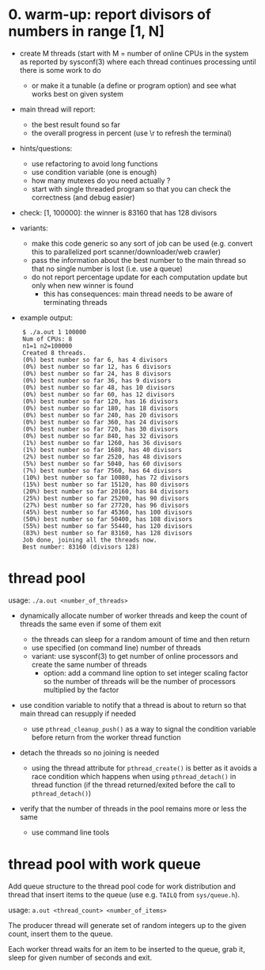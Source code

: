 # 0. warm-up: report divisors of numbers in range [1, N]
   - create M threads (start with M = number of online CPUs in the system as reported by sysconf(3)
     where each thread continues processing until there is some work to do
     - or make it a tunable (a define or program option) and see what works best on given system
   - main thread will report:
     - the best result found so far
     - the overall progress in percent (use \r to refresh the terminal)

  - hints/questions:
    - use refactoring to avoid long functions
    - use condition variable (one is enough)
    - how many mutexes do you need actually ?
    - start with single threaded program so that you can check the correctness (and debug easier)

  - check: [1, 100000]: the winner is 83160 that has 128 divisors

  - variants:
    - make this code generic so any sort of job can be used (e.g. convert this to parallelized port scanner/downloader/web crawler)
    - pass the information about the best number to the main thread so that no single number is lost (i.e. use a queue)
    - do not report percentage update for each computation update but only when
      new winner is found
      - this has consequences: main thread needs to be aware of terminating
	threads

  - example output:

```
	$ ./a.out 1 100000
	Num of CPUs: 8
	n1=1 n2=100000
	Created 8 threads.
	(0%) best number so far 6, has 4 divisors
	(0%) best number so far 12, has 6 divisors
	(0%) best number so far 24, has 8 divisors
	(0%) best number so far 36, has 9 divisors
	(0%) best number so far 48, has 10 divisors
	(0%) best number so far 60, has 12 divisors
	(0%) best number so far 120, has 16 divisors
	(0%) best number so far 180, has 18 divisors
	(0%) best number so far 240, has 20 divisors
	(0%) best number so far 360, has 24 divisors
	(0%) best number so far 720, has 30 divisors
	(0%) best number so far 840, has 32 divisors
	(1%) best number so far 1260, has 36 divisors
	(1%) best number so far 1680, has 40 divisors
	(2%) best number so far 2520, has 48 divisors
	(5%) best number so far 5040, has 60 divisors
	(7%) best number so far 7560, has 64 divisors
	(10%) best number so far 10080, has 72 divisors
	(15%) best number so far 15120, has 80 divisors
	(20%) best number so far 20160, has 84 divisors
	(25%) best number so far 25200, has 90 divisors
	(27%) best number so far 27720, has 96 divisors
	(45%) best number so far 45360, has 100 divisors
	(50%) best number so far 50400, has 108 divisors
	(55%) best number so far 55440, has 120 divisors
	(83%) best number so far 83160, has 128 divisors
	Job done, joining all the threads now.
	Best number: 83160 (divisors 128)
```

# thread pool

usage: `./a.out <number_of_threads>`

- dynamically allocate number of worker threads and keep the count of threads
  the same even if some of them exit
  - the threads can sleep for a random amount of time and then return
  - use specified (on command line) number of threads
  - variant: use sysconf(3) to get number of online processors and create the
    same number of threads
    - option: add a command line option to set integer scaling factor so the
      number of threads will be the number of processors multiplied by the
      factor

- use condition variable to notify that a thread is about to return so that main
  thread can resupply if needed
  - use `pthread_cleanup_push()` as a way to signal the condition variable
    before return from the worker thread function

- detach the threads so no joining is needed
  - using the thread attribute for `pthread_create()` is better as it avoids a
    race condition which happens when using `pthread_detach()` in thread
    function (if the thread returned/exited before the call to
    `pthread_detach()`)

- verify that the number of threads in the pool remains more or less the same
  - use command line tools

# thread pool with work queue

Add queue structure to the thread pool code for work distribution and thread
that insert items to the queue (use e.g. `TAILQ` from `sys/queue.h`).

usage: `a.out <thread_count> <number_of_items>`

The producer thread will generate set of random integers up to the given count,
insert them to the queue.

Each worker thread waits for an item to be inserted to the queue, grab it,
sleep for given number of seconds and exit.

